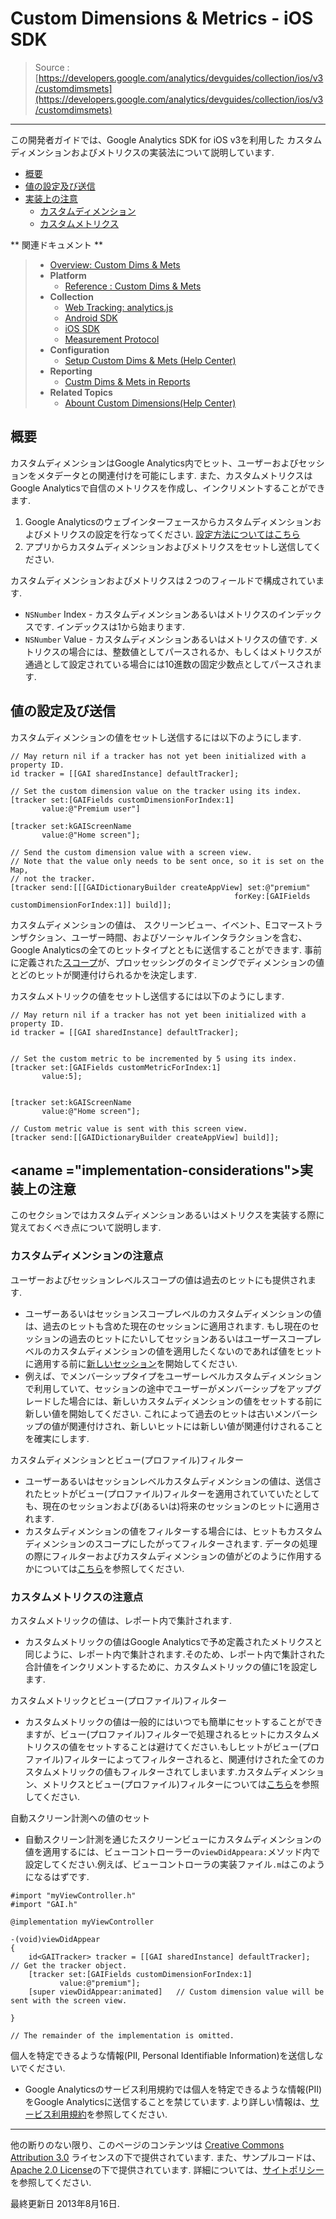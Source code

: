 # Custom Dimensions & Metrics - iOS SDK

> Source : [https://developers.google.com/analytics/devguides/collection/ios/v3/customdimsmets](https://developers.google.com/analytics/devguides/collection/ios/v3/customdimsmets)

- - -

この開発者ガイドでは、Google Analytics SDK for iOS v3を利用した
カスタムディメンションおよびメトリクスの実装法について説明しています.


- [概要](#overview)
- [値の設定及び送信](#setting-and-sending-values)
- [実装上の注意](#implementation-considerations)
	- [カスタムディメンション](#custom-dimensions)
	- [カスタムメトリクス](#custom-metrics)
	

** 関連ドキュメント **
>
> - [Overview: Custom Dims & Mets](https://developers.google.com/analytics/devguides/platform/features/customdimsmets-overview)
> - **Platform**
> 	- [Reference : Custom Dims & Mets](https://developers.google.com/analytics/devguides/platform/features/customdimsmets)
> - **Collection**
> 	- [Web Tracking: analytics.js](https://developers.google.com/analytics/devguides/collection/analyticsjs/custom-dims-mets)
> 	- [Android SDK](https://developers.google.com/analytics/devguides/collection/android/v3/customdimsmets)
> 	- [iOS SDK](https://developers.google.com/analytics/devguides/collection/ios/v3/customdimsmets)
> 	- [Measurement Protocol](https://developers.google.com/analytics/devguides/collection/protocol/v1/parameters#customs)
> - **Configuration**
> 	- [Setup Custom Dims & Mets (Help Center)](http://support.google.com/analytics/bin/answer.py?answer=2709829)
> - **Reporting**
> 	- [Custm Dims & Mets in Reports](https://developers.google.com/analytics/devguides/platform/features/customdimsmets#reporting)
> - **Related Topics**
> 	- [Abount Custom Dimensions(Help Center)](http://support.google.com/analytics/bin/answer.py?hl=en&answer=2709828&topic=2709827&ctx=topic)

## <a name="overview"></a>概要

カスタムディメンションはGoogle Analytics内でヒット、ユーザーおよびセッションをメタデータとの関連付けを可能にします.
また、カスタムメトリクスはGoogle Analyticsで自信のメトリクスを作成し、インクリメントすることができます.

1. Google Analyticsのウェブインターフェースからカスタムディメンションおよびメトリクスの設定を行なってください. [設定方法についてはこちら](https://support.google.com/analytics/answer/2709829?hl=en&ref_topic=2709827)
2. アプリからカスタムディメンションおよびメトリクスをセットし送信してください.

カスタムディメンションおよびメトリクスは２つのフィールドで構成されています.

- `NSNumber` Index - カスタムディメンションあるいはメトリクスのインデックスです. インデックスは1から始まります.
- `NSNumber` Value - カスタムディメンションあるいはメトリクスの値です. メトリクスの場合には、整数値としてパースされるか、もしくはメトリクスが通過として設定されている場合には10進数の固定少数点としてパースされます.

## <a name="setting-and-sending-values"></a>値の設定及び送信

カスタムディメンションの値をセットし送信するには以下のようにします.

```
// May return nil if a tracker has not yet been initialized with a property ID.
id tracker = [[GAI sharedInstance] defaultTracker];

// Set the custom dimension value on the tracker using its index.
[tracker set:[GAIFields customDimensionForIndex:1]
       value:@"Premium user"]

[tracker set:kGAIScreenName
       value:@"Home screen"];

// Send the custom dimension value with a screen view.
// Note that the value only needs to be sent once, so it is set on the Map,
// not the tracker.
[tracker send:[[[GAIDictionaryBuilder createAppView] set:@"premium"
                                                  forKey:[GAIFields customDimensionForIndex:1]] build]];
```

カスタムディメンションの値は、
スクリーンビュー、イベント、Eコマーストランザクション、ユーザー時間、およびソーシャルインタラクションを含む、
Google Analyticsの全てのヒットタイプとともに送信することができます.
事前に定義された[スコープ](https://developers.google.com/analytics/devguides/platform/features/customdimsmets#scope)が、プロッセッシングのタイミングでディメンションの値とどのヒットが関連付けられるかを決定します.

カスタムメトリックの値をセットし送信するには以下のようにします.

```
// May return nil if a tracker has not yet been initialized with a property ID.
id tracker = [[GAI sharedInstance] defaultTracker];


// Set the custom metric to be incremented by 5 using its index.
[tracker set:[GAIFields customMetricForIndex:1]
       value:5];


[tracker set:kGAIScreenName
       value:@"Home screen"];

// Custom metric value is sent with this screen view.
[tracker send:[[GAIDictionaryBuilder createAppView] build]];
```

## <aname ="implementation-considerations"></a>実装上の注意

このセクションではカスタムディメンションあるいはメトリクスを実装する際に覚えておくべき点について説明します.

### <a name="custom-dimensions"></a>カスタムディメンションの注意点

ユーザーおよびセッションレベルスコープの値は過去のヒットにも提供されます.

- ユーザーあるいはセッションスコープレベルのカスタムディメンションの値は、過去のヒットも含めた現在のセッションに適用されます. もし現在のセッションの過去のヒットにたいしてセッションあるいはユーザースコープレベルのカスタムディメンションの値を適用したくないのであれば値をヒットに適用する前に[新しいセッション](https://developers.google.com/analytics/devguides/collection/ios/v2/sessions#manual-session)を開始してください.
- 例えば、でメンバーシップタイプをユーザーレベルカスタムディメンションで利用していて、セッションの途中でユーザーがメンバーシップをアップグレードした場合には、新しいカスタムディメンションの値をセットする前に新しい値を開始してください. これによって過去のヒットは古いメンバーシップの値が関連付けされ、新しいヒットには新しい値が関連付けされることを確実にします.

カスタムディメンションとビュー(プロファイル)フィルター

- ユーザーあるいはセッションレベルカスタムディメンションの値は、送信されたヒットがビュー(プロファイル)フィルターを適用されていていたとしても、現在のセッションおよび(あるいは)将来のセッションのヒットに適用されます.
- カスタムディメンションの値をフィルターする場合には、ヒットもカスタムディメンションのスコープにしたがってフィルターされます. データの処理の際にフィルターおよびカスタムディメンションの値がどのように作用するかについては[こちら](https://developers.google.com/analytics/devguides/platform/features/customdimsmets#filters)を参照してください.


### <a name="custom-metrics"></a>カスタムメトリクスの注意点

カスタムメトリックの値は、レポート内で集計されます.

- カスタムメトリックの値はGoogle Analyticsで予め定義されたメトリクスと同じように、レポート内で集計されます.そのため、レポート内で集計された合計値をインクリメントするために、カスタムメトリックの値に1を設定します.

カスタムメトリックとビュー(プロファイル)フィルター

- カスタムメトリックの値は一般的にはいつでも簡単にセットすることができますが、ビュー(プロファイル)フィルターで処理されるヒットにカスタムメトリクスの値をセットすることは避けてください.もしヒットがビュー(プロファイル)フィルターによってフィルターされると、関連付けされた全てのカスタムメトリックの値もフィルターされてしまいます.カスタムディメンション、メトリクスとビュー(プロファイル)フィルターについては[こちら](https://developers.google.com/analytics/devguides/platform/features/customdimsmets)を参照してください.

自動スクリーン計測への値のセット

- 自動スクリーン計測を通じたスクリーンビューにカスタムディメンションの値を適用するには、ビューコントローラーの`viewDidAppeara:`メソッド内で設定してください.例えば、ビューコントローラの実装ファイル`.m`はこのようになるはずです.


```
#import "myViewController.h"
#import "GAI.h"

@implementation myViewController

-(void)viewDidAppear
{
    id<GAITracker> tracker = [[GAI sharedInstance] defaultTracker];  // Get the tracker object.
    [tracker set:[GAIFields customDimensionForIndex:1]
           value:@"premium"];
    [super viewDidAppear:animated]   // Custom dimension value will be sent with the screen view.

}

// The remainder of the implementation is omitted.
```

個人を特定できるような情報(PII, Personal Identifiable Information)を送信しないでください.

- Google Analyticsのサービス利用規約では個人を特定できるような情報(PII)をGoogle Analyticsに送信することを禁じています. より詳しい情報は、[サービス利用規約](http://www.google.com/analytics/tos.html)を参照してください.

- - -

他の断りのない限り、このページのコンテンツは [Creative Commons Attribution 3.0](http://creativecommons.org/licenses/by/3.0/) ライセンスの下で提供されています. また、サンプルコードは、[Apache 2.0 License](http://www.apache.org/licenses/LICENSE-2.0)の下で提供されています. 詳細については、[サイトポリシー](https://developers.google.com/site-policies)を参照してください.

最終更新日 2013年8月16日.